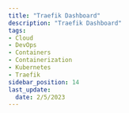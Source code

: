 ```yaml
---
title: "Traefik Dashboard"
description: "Traefik Dashboard"
tags: 
- Cloud
- DevOps
- Containers
- Containerization
- Kubernetes
- Traefik
sidebar_position: 14
last_update:
  date: 2/5/2023
---
```

